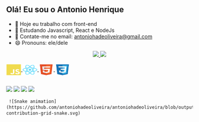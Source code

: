 ## Olá! Eu sou o Antonio Henrique

- 🔭 Hoje eu trabalho com front-end
- 🌱 Estudando Javascript, React e NodeJs
- 💬 Contate-me no email: antoniohadeoliveira@gmail.com
- 😄 Pronouns: ele/dele

<div align="center">
  <a target="_blank" href="https://github.com/antoniohadeoliveira">
  <img height="180em" src="https://github-readme-stats.vercel.app/api?username=antoniohadeoliveira&show_icons=true&theme=tokyonight&include_all_commits=true&count_private=true"/>
  <img height="180em" src="https://github-readme-stats.vercel.app/api/top-langs/?username=antoniohadeoliveira&layout=compact&langs_count=7&theme=tokyonight"/>
</div>
  
  <div style="display: inline_block"><br>
    <img align="center" alt="Antonio-Js" height="30" width="40" src="https://raw.githubusercontent.com/devicons/devicon/master/icons/javascript/javascript-plain.svg">
<!--<img align="center" alt="Antonio-Ts" height="30" width="40" src="https://raw.githubusercontent.com/devicons/devicon/master/icons/typescript/typescript-plain.svg >-->
    <img align="center" alt="Antonio-React" height="30" width="40" src="https://raw.githubusercontent.com/devicons/devicon/master/icons/react/react-original.svg">
    <img align="center" alt="Antonio-HTML" height="30" width="40" src="https://raw.githubusercontent.com/devicons/devicon/master/icons/html5/html5-original.svg">
    <img align="center" alt="Antonio-CSS" height="30" width="40" src="https://raw.githubusercontent.com/devicons/devicon/master/icons/css3/css3-original.svg">
<!--<img align="center" alt="Antonio-Python" height="30" width="40" src="https://raw.githubusercontent.com/devicons/devicon/master/icons/python/python-original.svg>-- <!-- <img align="center" alt="Antonio-Csharp" height="30" width="4B8r3B4p7yhRXuBWLqsQ546WR43cqQwrbXMDFnBi6vSJBeif8tPW85a7r7DM961Jvk4hdryZoByEp8GC8HzsqJpRN4FxGM9.svg">-->
  </div>
  
  ##
  
  <div>
<!--     <a href="https://www.youtube.com/channel/UC_-uuuZbY0AAt9CViNzvc-Q" target="_blank"><img src="https://img.shields.io/badge/YouTube-FF0000?style=for-the-badge&logo=youtube&logoColor=white" target="_blank"></a> -->
    <a href="https://instagram.com/antonio_hadeoliveira" target="_blank"><img src="https://img.shields.io/badge/-Instagram-%23E4405F?style=for-the-badge&logo=instagram&logoColor=white" target="_blank"></a>
    <a href="https://discord.gg/seUDt3NAzE" target="_blank"><img src="https://img.shields.io/badge/Discord-7289DA?style=for-the-badge&logo=discord&logoColor=white" target="_blank"></a> 
    <a href = "mailto:antoniohadeoliveira@gmail.com"><img src="https://img.shields.io/badge/-Gmail-%23333?style=for-the-badge&logo=gmail&logoColor=white" target="_blank"></a>
    <a href="https://www.linkedin.com/in/antonio-henrique-a67249145/"target="_blank"><img src="https://img.shields.io/badge/-LinkedIn-%230077B5?style=for-the-badge&logo=linkedin&logoColor=white" target="_blank"></a> 
    
     ![Snake animation](https://github.com/antoniohadeoliveira/antoniohadeoliveira/blob/output/github-contribution-grid-snake.svg)
    
  </div>
